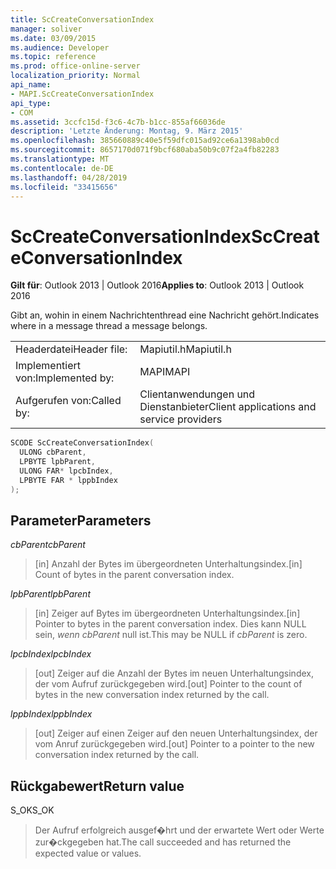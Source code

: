 ```yaml
---
title: ScCreateConversationIndex
manager: soliver
ms.date: 03/09/2015
ms.audience: Developer
ms.topic: reference
ms.prod: office-online-server
localization_priority: Normal
api_name:
- MAPI.ScCreateConversationIndex
api_type:
- COM
ms.assetid: 3ccfc15d-f3c6-4c7b-b1cc-855af66036de
description: 'Letzte Änderung: Montag, 9. März 2015'
ms.openlocfilehash: 385660889c40e5f59dfc015ad92ce6a1398ab0cd
ms.sourcegitcommit: 8657170d071f9bcf680aba50b9c07f2a4fb82283
ms.translationtype: MT
ms.contentlocale: de-DE
ms.lasthandoff: 04/28/2019
ms.locfileid: "33415656"
---
```

# <a name="sccreateconversationindex"></a><span data-ttu-id="5d52d-103">ScCreateConversationIndex</span><span class="sxs-lookup"><span data-stu-id="5d52d-103">ScCreateConversationIndex</span></span>

  
  
<span data-ttu-id="5d52d-104">**Gilt für**: Outlook 2013 | Outlook 2016</span><span class="sxs-lookup"><span data-stu-id="5d52d-104">**Applies to**: Outlook 2013 | Outlook 2016</span></span> 
  
<span data-ttu-id="5d52d-105">Gibt an, wohin in einem Nachrichtenthread eine Nachricht gehört.</span><span class="sxs-lookup"><span data-stu-id="5d52d-105">Indicates where in a message thread a message belongs.</span></span> 
  
|||
|:-----|:-----|
|<span data-ttu-id="5d52d-106">Headerdatei</span><span class="sxs-lookup"><span data-stu-id="5d52d-106">Header file:</span></span>  <br/> |<span data-ttu-id="5d52d-107">Mapiutil.h</span><span class="sxs-lookup"><span data-stu-id="5d52d-107">Mapiutil.h</span></span>  <br/> |
|<span data-ttu-id="5d52d-108">Implementiert von:</span><span class="sxs-lookup"><span data-stu-id="5d52d-108">Implemented by:</span></span>  <br/> |<span data-ttu-id="5d52d-109">MAPI</span><span class="sxs-lookup"><span data-stu-id="5d52d-109">MAPI</span></span>  <br/> |
|<span data-ttu-id="5d52d-110">Aufgerufen von:</span><span class="sxs-lookup"><span data-stu-id="5d52d-110">Called by:</span></span>  <br/> |<span data-ttu-id="5d52d-111">Clientanwendungen und Dienstanbieter</span><span class="sxs-lookup"><span data-stu-id="5d52d-111">Client applications and service providers</span></span>  <br/> |
   
```cpp
SCODE ScCreateConversationIndex(
  ULONG cbParent,
  LPBYTE lpbParent,
  ULONG FAR* lpcbIndex,
  LPBYTE FAR * lppbIndex
);
```

## <a name="parameters"></a><span data-ttu-id="5d52d-112">Parameter</span><span class="sxs-lookup"><span data-stu-id="5d52d-112">Parameters</span></span>

 <span data-ttu-id="5d52d-113">_cbParent_</span><span class="sxs-lookup"><span data-stu-id="5d52d-113">_cbParent_</span></span>
  
> <span data-ttu-id="5d52d-114">[in] Anzahl der Bytes im übergeordneten Unterhaltungsindex.</span><span class="sxs-lookup"><span data-stu-id="5d52d-114">[in] Count of bytes in the parent conversation index.</span></span>
    
 <span data-ttu-id="5d52d-115">_lpbParent_</span><span class="sxs-lookup"><span data-stu-id="5d52d-115">_lpbParent_</span></span>
  
> <span data-ttu-id="5d52d-116">[in] Zeiger auf Bytes im übergeordneten Unterhaltungsindex.</span><span class="sxs-lookup"><span data-stu-id="5d52d-116">[in] Pointer to bytes in the parent conversation index.</span></span> <span data-ttu-id="5d52d-117">Dies kann NULL sein,  _wenn cbParent_ null ist.</span><span class="sxs-lookup"><span data-stu-id="5d52d-117">This may be NULL if  _cbParent_ is zero.</span></span> 
    
 <span data-ttu-id="5d52d-118">_lpcbIndex_</span><span class="sxs-lookup"><span data-stu-id="5d52d-118">_lpcbIndex_</span></span>
  
> <span data-ttu-id="5d52d-119">[out] Zeiger auf die Anzahl der Bytes im neuen Unterhaltungsindex, der vom Aufruf zurückgegeben wird.</span><span class="sxs-lookup"><span data-stu-id="5d52d-119">[out] Pointer to the count of bytes in the new conversation index returned by the call.</span></span> 
    
 <span data-ttu-id="5d52d-120">_lppbIndex_</span><span class="sxs-lookup"><span data-stu-id="5d52d-120">_lppbIndex_</span></span>
  
> <span data-ttu-id="5d52d-121">[out] Zeiger auf einen Zeiger auf den neuen Unterhaltungsindex, der vom Anruf zurückgegeben wird.</span><span class="sxs-lookup"><span data-stu-id="5d52d-121">[out] Pointer to a pointer to the new conversation index returned by the call.</span></span>
    
## <a name="return-value"></a><span data-ttu-id="5d52d-122">Rückgabewert</span><span class="sxs-lookup"><span data-stu-id="5d52d-122">Return value</span></span>

<span data-ttu-id="5d52d-123">S_OK</span><span class="sxs-lookup"><span data-stu-id="5d52d-123">S_OK</span></span> 
  
> <span data-ttu-id="5d52d-124">Der Aufruf erfolgreich ausgef�hrt und der erwartete Wert oder Werte zur�ckgegeben hat.</span><span class="sxs-lookup"><span data-stu-id="5d52d-124">The call succeeded and has returned the expected value or values.</span></span>
    

